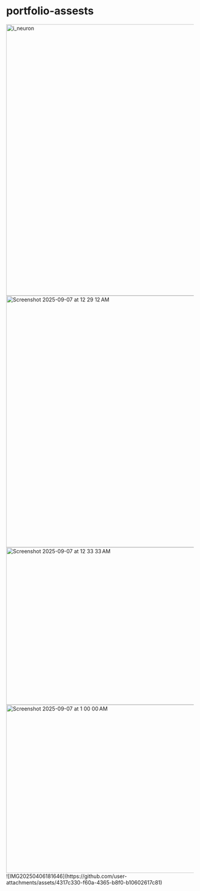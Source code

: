 # portfolio-assests
<img width="597" height="729" alt="i_neuron" src="https://github.com/user-attachments/assets/13082c20-c0cb-4810-9bd7-1ac952ea1795" />
<img width="931" height="676" alt="Screenshot 2025-09-07 at 12 29 12 AM" src="https://github.com/user-attachments/assets/06b7ac14-e2a1-4f5a-8aab-ac96db57d730" />
<img width="594" height="423" alt="Screenshot 2025-09-07 at 12 33 33 AM" src="https://github.com/user-attachments/assets/17e783e1-397a-4f20-97a1-87f36f544c96" />
<img width="585" height="452" alt="Screenshot 2025-09-07 at 1 00 00 AM" src="https://github.com/user-attachments/assets/b8d4042b-e40e-439d-964a-934a7d533511" />
![IMG20250406181646](https://github.com/user-attachments/assets/4317c330-f60a-4365-b8f0-b10602617c81)
